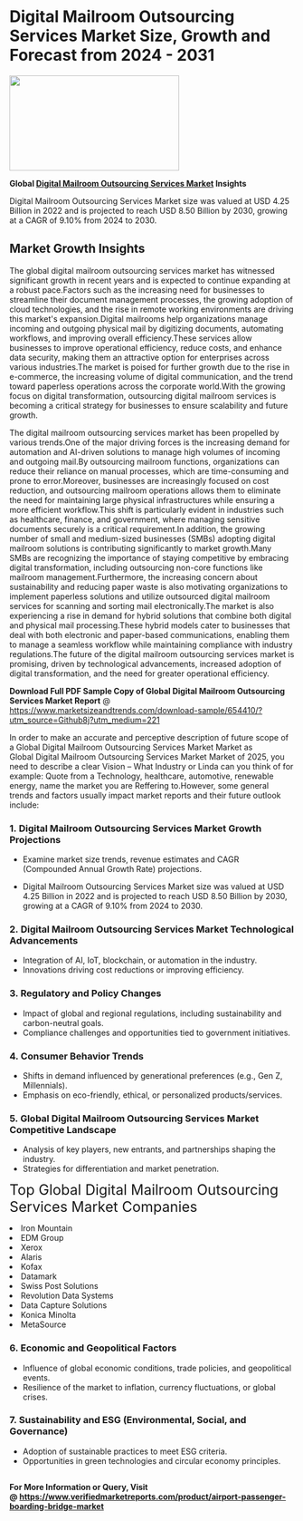 <H1>Digital Mailroom Outsourcing Services Market Size, Growth and Forecast from 2024 - 2031</H1><img class="aligncenter size-medium wp-image-584254" src="https://thirdeyenews.in/wp-content/uploads/2024/09/Global-Market-Research-300x168.jpeg" alt="" width="300" height="168" /><p><strong>Global&nbsp;<a href="https://www.marketsizeandtrends.com/download-sample/654410/?utm_source=Github8j?utm_medium=221">Digital Mailroom Outsourcing Services Market</a> Insights</strong></p><p>Digital Mailroom Outsourcing Services Market size was valued at USD 4.25 Billion in 2022 and is projected to reach USD 8.50 Billion by 2030, growing at a CAGR of 9.10% from 2024 to 2030.</p><p><h2>Market Growth Insights</h2> <p>The global digital mailroom outsourcing services market has witnessed significant growth in recent years and is expected to continue expanding at a robust pace.Factors such as the increasing need for businesses to streamline their document management processes, the growing adoption of cloud technologies, and the rise in remote working environments are driving this market's expansion.Digital mailrooms help organizations manage incoming and outgoing physical mail by digitizing documents, automating workflows, and improving overall efficiency.These services allow businesses to improve operational efficiency, reduce costs, and enhance data security, making them an attractive option for enterprises across various industries.The market is poised for further growth due to the rise in e-commerce, the increasing volume of digital communication, and the trend toward paperless operations across the corporate world.With the growing focus on digital transformation, outsourcing digital mailroom services is becoming a critical strategy for businesses to ensure scalability and future growth.</p> <p>The digital mailroom outsourcing services market has been propelled by various trends.One of the major driving forces is the increasing demand for automation and AI-driven solutions to manage high volumes of incoming and outgoing mail.By outsourcing mailroom functions, organizations can reduce their reliance on manual processes, which are time-consuming and prone to error.Moreover, businesses are increasingly focused on cost reduction, and outsourcing mailroom operations allows them to eliminate the need for maintaining large physical infrastructures while ensuring a more efficient workflow.This shift is particularly evident in industries such as healthcare, finance, and government, where managing sensitive documents securely is a critical requirement.In addition, the growing number of small and medium-sized businesses (SMBs) adopting digital mailroom solutions is contributing significantly to market growth.Many SMBs are recognizing the importance of staying competitive by embracing digital transformation, including outsourcing non-core functions like mailroom management.Furthermore, the increasing concern about sustainability and reducing paper waste is also motivating organizations to implement paperless solutions and utilize outsourced digital mailroom services for scanning and sorting mail electronically.The market is also experiencing a rise in demand for hybrid solutions that combine both digital and physical mail processing.These hybrid models cater to businesses that deal with both electronic and paper-based communications, enabling them to manage a seamless workflow while maintaining compliance with industry regulations.The future of the digital mailroom outsourcing services market is promising, driven by technological advancements, increased adoption of digital transformation, and the need for greater operational efficiency.</p> <p><span class=""><strong>Download Full PDF Sample Copy of Global Digital Mailroom Outsourcing Services Market Report</strong> @ <a href="https://www.marketsizeandtrends.com/download-sample/654410/?utm_source=Github8j?utm_medium=221" target="_blank">https://www.marketsizeandtrends.com/download-sample/654410/?utm_source=Github8j?utm_medium=221</a></span></p><p>In order to make an accurate and perceptive description of future scope of a Global&nbsp;Digital Mailroom Outsourcing Services Market Market as Global&nbsp;Digital Mailroom Outsourcing Services Market Market of 2025, you need to describe a clear Vision &ndash; What Industry or Linda can you think of for example: Quote from a Technology, healthcare, automotive, renewable energy, name the market you are Reffering to.However, some general trends and factors usually impact market reports and their future outlook include:</p><h3>1.&nbsp;<strong>Digital Mailroom Outsourcing Services Market Growth Projections</strong></h3><ul><li>Examine market size trends, revenue estimates and CAGR (Compounded Annual Growth Rate) projections.</li><li><p>Digital Mailroom Outsourcing Services Market size was valued at USD 4.25 Billion in 2022 and is projected to reach USD 8.50 Billion by 2030, growing at a CAGR of 9.10% from 2024 to 2030.</p></li></ul><h3>2.&nbsp;<strong>Digital Mailroom Outsourcing Services Market Technological Advancements</strong></h3><ul><li>Integration of AI, IoT, blockchain, or automation in the industry.</li><li>Innovations driving cost reductions or improving efficiency.</li></ul><h3>3.&nbsp;<strong>Regulatory and Policy Changes</strong></h3><ul><li>Impact of global and regional regulations, including sustainability and carbon-neutral goals.</li><li>Compliance challenges and opportunities tied to government initiatives.</li></ul><h3>4.&nbsp;<strong>Consumer Behavior Trends</strong></h3><ul><li>Shifts in demand influenced by generational preferences (e.g., Gen Z, Millennials).</li><li>Emphasis on eco-friendly, ethical, or personalized products/services.</li></ul><h3>5.&nbsp;<strong>Global Digital Mailroom Outsourcing Services Market Competitive Landscape</strong></h3><ul><li>Analysis of key players, new entrants, and partnerships shaping the industry.</li><li>Strategies for differentiation and market penetration.</li></ul><p data-pm-slice="1 1 []"><span style="color: inherit; font-family: inherit; font-size: 25px;">Top Global Digital Mailroom Outsourcing Services Market Companies</span></p><div class="" data-test-id=""><p><li>Iron Mountain</li><li> EDM Group</li><li> Xerox</li><li> Alaris</li><li> Kofax</li><li> Datamark</li><li> Swiss Post Solutions</li><li> Revolution Data Systems</li><li> Data Capture Solutions</li><li> Konica Minolta</li><li> MetaSource</li></p></div><h3>6.&nbsp;<strong>Economic and Geopolitical Factors</strong></h3><ul><li>Influence of global economic conditions, trade policies, and geopolitical events.</li><li>Resilience of the market to inflation, currency fluctuations, or global crises.</li></ul><h3>7.&nbsp;<strong>Sustainability and ESG (Environmental, Social, and Governance)</strong></h3><ul><li>Adoption of sustainable practices to meet ESG criteria.</li><li>Opportunities in green technologies and circular economy principles.</li></ul><h2><strong style="font-size: 14px;">For More Information or Query, Visit @&nbsp;</strong><a style="background-color: #ffffff; font-size: 14px;" href="https://www.marketsizeandtrends.com/report/digital-mailroom-outsourcing-services-market/" target="_blank">https://www.verifiedmarketreports.com/product/airport-passenger-boarding-bridge-market</a></h2>